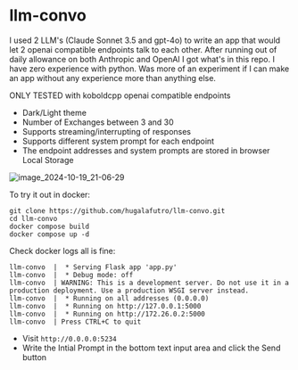 # llm-convo
I used 2 LLM's (Claude Sonnet 3.5 and gpt-4o) to write an app that would let 2 openai compatible endpoints talk to each other. 
After running out of daily allowance on both Anthropic and OpenAI I got what's in this repo. I have zero experience with python. Was more of an experiment if I can make an app without any experience more than anything else.

ONLY TESTED with koboldcpp openai compatible endpoints

- Dark/Light theme
- Number of Exchanges between 3 and 30
- Supports streaming/interrupting of responses
- Supports different system prompt for each endpoint
- The endpoint addresses and system prompts are stored in browser Local Storage



![image_2024-10-19_21-06-29](https://github.com/user-attachments/assets/8e04143e-9908-4d7c-80ff-8d8a5bf07c80)


To try it out in docker:
```
git clone https://github.com/hugalafutro/llm-convo.git
cd llm-convo
docker compose build
docker compose up -d
```

Check docker logs all is fine:
```
llm-convo  |  * Serving Flask app 'app.py'
llm-convo  |  * Debug mode: off
llm-convo  | WARNING: This is a development server. Do not use it in a production deployment. Use a production WSGI server instead.
llm-convo  |  * Running on all addresses (0.0.0.0)
llm-convo  |  * Running on http://127.0.0.1:5000
llm-convo  |  * Running on http://172.26.0.2:5000
llm-convo  | Press CTRL+C to quit
```

- Visit `http://0.0.0.0:5234` 
- Write the Intial Prompt in the bottom text input area and click the Send button

